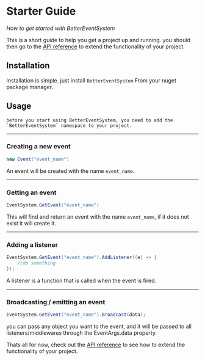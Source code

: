 # Starter Guide
*How to get started with BetterEventSystem*

This is a short guide to help you get a project up and running.
you should then go to the [API reference](/reference.md) to extend the functionality of your project.

## Installation
Installation is simple. just install `BetterEventSystem` From your nuget package manager.

## Usage
```{note}
before you start using BetterEventSystem, you need to add the `BetterEventSystem` namespace to your project.
```

---
### Creating a new event
```c#
new Event("event_name")
```
An event will be created with the name `event_name`.

---
### Getting an event
```c#
EventSystem.GetEvent("event_name")
```
This will find and return an event with the name `event_name`, if it does not exist it will create it.

---
### Adding a listener
```c#
EventSystem.GetEvent("event_name").AddListener((e) => {
    //do something
});
```
A listener is a function that is called when the event is fired.

---
### Broadcasting / emitting an event
```c#
EventSystem.GetEvent("event_name").Broadcast(data);
```
you can pass any object you want to the event, and it will be passed to all listeners/middlewares through the EventArgs.data property.

Thats all for now, check out the [API reference](/reference.md) to see how to extend the functionality of your project.